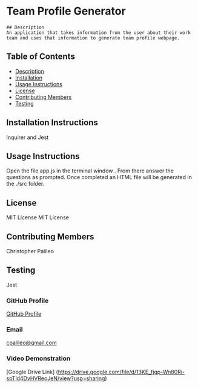 # Team Profile Generator

    ## Description
    An application that takes information from the user about their work team and uses that information to generate team profile webpage.

## Table of Contents

- [Description](#Description)
- [Installation](#Installation-Instructions)
- [Usage Instructions](#Usage-Instructions)
- [License](#License)
- [Contributing Members](#Contributing-Members)
- [Testing](#Testing)

## Installation Instructions

Inquirer and Jest

## Usage Instructions

Open the file app.js in the terminal window <node app.js>. From there answer the questions as prompted. Once completed an HTML file will be generated in the ./src folder.

## License

MIT License
MIT License

## Contributing Members

Christopher Palileo

## Testing

Jest

### GitHub Profile

[GitHub Profile](http://github.com/https://github.com/cpalileo)

### Email

cpalileo@gmail.com

### Video Demonstration

[Google Drive Link] (https://drive.google.com/file/d/13KE_fjgp-Wn80Ri-spTld4DvHVReoJeN/view?usp=sharing)
